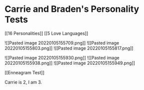 # Carrie and Braden's Personality Tests

[[16 Personalities]]
[[5 Love Languages]]

![[Pasted image 20220105155709.png]]
![[Pasted image 20220105155803.png]]
![[Pasted image 20220105155817.png]]

![[Pasted image 20220105155930.png]]
![[Pasted image 20220105155938.png]]
![[Pasted image 20220105155949.png]]

[[Enneagram Test]]

Carrie is 2, I am 3.
